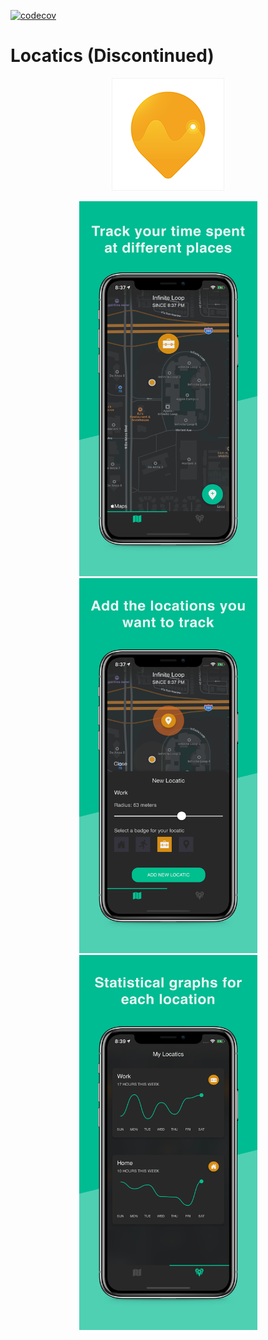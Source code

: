 [![codecov](https://codecov.io/gh/LukeSmith16/Locatics/branch/master/graph/badge.svg)](https://codecov.io/gh/LukeSmith16/Locatics)

# Locatics (Discontinued)
<p align="center">
  <img src="https://github.com/LukeSmith16/Locatics/blob/master/Screenshots/Icon-60%403x.png">
</p>

<p align="center">
  <img src="https://github.com/LukeSmith16/Locatics/blob/master/Screenshots/xs-03.png" width="285" height="600">
  <img src="https://github.com/LukeSmith16/Locatics/blob/master/Screenshots/1.png" width="285" height="600">
  <img src="https://github.com/LukeSmith16/Locatics/blob/master/Screenshots/xs-03-iOS-1242x2688.png.png" width="285" height="600">
</p>
